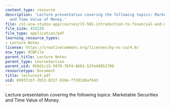 ```yaml
---
content_type: resource
description: 'Lecture presentation covering the following topics: Marketable Securities
  and Time Value of Money.'
file: /ol-ocw-studio-app/courses/15-501-introduction-to-financial-and-managerial-accounting-spring-2004/6993fcbf2b52831f916eff3d1d8af643_lecture14.pdf
file_size: 433129
file_type: application/pdf
learning_resource_types:
- Lecture Notes
license: https://creativecommons.org/licenses/by-nc-sa/4.0/
ocw_type: OCWFile
parent_title: Lecture Notes
parent_type: CourseSection
parent_uid: 958d1c15-5079-76f4-6b61-537e48852700
resourcetype: Document
title: lecture14.pdf
uid: 6993fcbf-2b52-831f-916e-ff3d1d8af643
---
```

Lecture presentation covering the following topics: Marketable Securities and Time Value of Money.